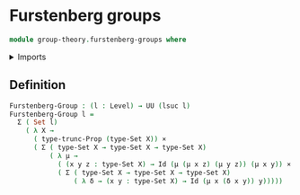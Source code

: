 # Furstenberg groups

```agda
module group-theory.furstenberg-groups where
```

<details><summary>Imports</summary>
```agda
open import foundation.cartesian-product-types
open import foundation.dependent-pair-types
open import foundation.identity-types
open import foundation.propositional-truncations
open import foundation.sets
open import foundation.universe-levels
```
</details>

## Definition

```agda
Furstenberg-Group : (l : Level) → UU (lsuc l)
Furstenberg-Group l =
  Σ ( Set l)
    ( λ X →
      ( type-trunc-Prop (type-Set X)) ×
      ( Σ ( type-Set X → type-Set X → type-Set X)
          ( λ μ →
            ( (x y z : type-Set X) → Id (μ (μ x z) (μ y z)) (μ x y)) ×
            ( Σ ( type-Set X → type-Set X → type-Set X)
                ( λ δ → (x y : type-Set X) → Id (μ x (δ x y)) y)))))

```
